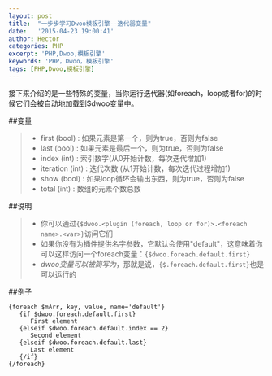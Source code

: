 ```yaml
---
layout: post
title:  "一步步学习Dwoo模板引擎--迭代器变量"
date:   '2015-04-23 19:00:41'
author: Hector
categories: PHP
excerpt: 'PHP,Dwoo,模板引擎'
keywords: 'PHP，Dwoo，模板引擎'
tags: [PHP,Dwoo,模板引擎]
---
```


接下来介绍的是一些特殊的变量，当你运行迭代器(如foreach，loop或者for)的时候它们会被自动地加载到$dwoo变量中。

##变量
> * first (bool) : 如果元素是第一个，则为true，否则为false
> * last (bool) : 如果元素是最后一个，则为true，否则为false
> * index (int) : 索引数字(从0开始计数，每次迭代增加1)
> * iteration (int) : 迭代次数 (从1开始计数，每次迭代过程增加1)
> * show (bool) : 如果loop循环会输出东西，则为true，否则为false
> * total (int) : 数组的元素个数总数

<!--more-->

##说明
> * 你可以通过`{$dwoo.<plugin (foreach, loop or for)>.<foreach name>.<var>}`访问它们
> * 如果你没有为插件提供名字参数，它默认会使用"default"，这意味着你可以这样访问一个foreach变量：`{$dwoo.foreach.default.first}`
> * $dwoo变量可以被简写为$，那就是说，`{$.foreach.default.first}`也是可以运行的

##例子

    {foreach $mArr, key, value, name='default'}
       {if $dwoo.foreach.default.first}
          First element
       {elseif $dwoo.foreach.default.index == 2}
          Second element
       {elseif $dwoo.foreach.default.last}
          Last element
       {/if}
    {/foreach}